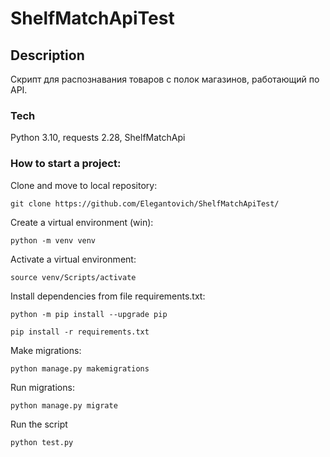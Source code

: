 # ShelfMatchApiTest

## Description
Скрипт для распознавания товаров с полок магазинов, работающий по API.

### Tech
Python 3.10, requests 2.28, ShelfMatchApi


### How to start a project:

Clone and move to local repository:

```
git clone https://github.com/Elegantovich/ShelfMatchApiTest/
```
Create a virtual environment (win):
```
python -m venv venv
```
Activate a virtual environment:
```
source venv/Scripts/activate
```
Install dependencies from file requirements.txt:
```
python -m pip install --upgrade pip
```
```
pip install -r requirements.txt
```
Make migrations:
```
python manage.py makemigrations
```
Run migrations:
```
python manage.py migrate 
```
Run the script
```
python test.py
```
